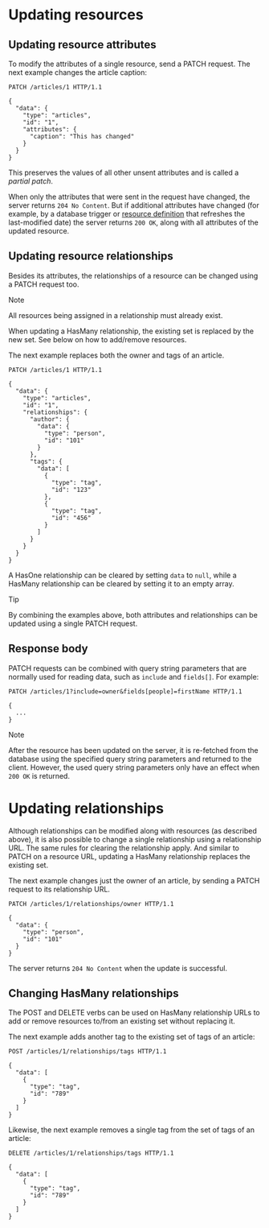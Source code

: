 # Updating resources

## Updating resource attributes

To modify the attributes of a single resource, send a PATCH request. The next example changes the article caption:

```http
PATCH /articles/1 HTTP/1.1

{
  "data": {
    "type": "articles",
    "id": "1",
    "attributes": {
      "caption": "This has changed"
    }
  }
}
```

This preserves the values of all other unsent attributes and is called a *partial patch*.

When only the attributes that were sent in the request have changed, the server returns `204 No Content`.
But if additional attributes have changed (for example, by a database trigger or [resource definition](~/usage/extensibility/resource-definitions.md) that refreshes the last-modified date) the server returns `200 OK`, along with all attributes of the updated resource.

## Updating resource relationships

Besides its attributes, the relationships of a resource can be changed using a PATCH request too.

> [!NOTE]
> All resources being assigned in a relationship must already exist.

When updating a HasMany relationship, the existing set is replaced by the new set. See below on how to add/remove resources.

The next example replaces both the owner and tags of an article.

```http
PATCH /articles/1 HTTP/1.1

{
  "data": {
    "type": "articles",
    "id": "1",
    "relationships": {
      "author": {
        "data": {
          "type": "person",
          "id": "101"
        }
      },
      "tags": {
        "data": [
          {
            "type": "tag",
            "id": "123"
          },
          {
            "type": "tag",
            "id": "456"
          }
        ]
      }
    }
  }
}
```

A HasOne relationship can be cleared by setting `data` to `null`, while a HasMany relationship can be cleared by setting it to an empty array.

> [!TIP]
> By combining the examples above, both attributes and relationships can be updated using a single PATCH request.

## Response body

PATCH requests can be combined with query string parameters that are normally used for reading data, such as `include` and `fields[]`. For example:

```http
PATCH /articles/1?include=owner&fields[people]=firstName HTTP/1.1

{
  ...
}
```

> [!NOTE]
> After the resource has been updated on the server, it is re-fetched from the database using the specified query string parameters and returned to the client.
> However, the used query string parameters only have an effect when `200 OK` is returned.

# Updating relationships

Although relationships can be modified along with resources (as described above), it is also possible to change a single relationship using a relationship URL.
The same rules for clearing the relationship apply. And similar to PATCH on a resource URL, updating a HasMany relationship replaces the existing set.

The next example changes just the owner of an article, by sending a PATCH request to its relationship URL.

```http
PATCH /articles/1/relationships/owner HTTP/1.1

{
  "data": {
    "type": "person",
    "id": "101"
  }
}
```

The server returns `204 No Content` when the update is successful.

## Changing HasMany relationships

The POST and DELETE verbs can be used on HasMany relationship URLs to add or remove resources to/from an existing set without replacing it.

The next example adds another tag to the existing set of tags of an article:

```http
POST /articles/1/relationships/tags HTTP/1.1

{
  "data": [
    {
      "type": "tag",
      "id": "789"
    }
  ]
}
```

Likewise, the next example removes a single tag from the set of tags of an article:

```http
DELETE /articles/1/relationships/tags HTTP/1.1

{
  "data": [
    {
      "type": "tag",
      "id": "789"
    }
  ]
}
```
